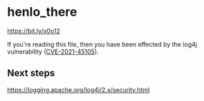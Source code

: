 # henlo_there

https://bit.ly/x0o12

If you're reading this file, then you have been effected by the log4j vulnerability ([CVE-2021-45105][1]).  

## Next steps 

https://logging.apache.org/log4j/2.x/security.html 

[1]:https://thehackernews.com/2021/12/apache-issues-3rd-patch-to-fix-new-high.html
[2]:https://www.shorturl.at/url-total-clicks.php?u=shorturl.at/qBGJZ
